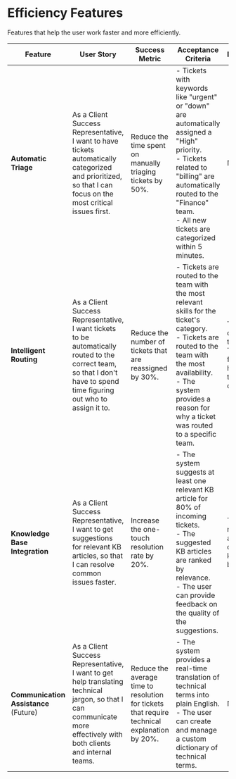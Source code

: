 # Efficiency Features

Features that help the user work faster and more efficiently.

| Feature | User Story | Success Metric | Acceptance Criteria | Dependencies | Technical Notes |
|---|---|---|---|---|---|
| **Automatic Triage** | As a Client Success Representative, I want to have tickets automatically categorized and prioritized, so that I can focus on the most critical issues first. | Reduce the time spent on manually triaging tickets by 50%. | - Tickets with keywords like "urgent" or "down" are automatically assigned a "High" priority.<br>- Tickets related to "billing" are automatically routed to the "Finance" team.<br>- All new tickets are categorized within 5 minutes. | None. | This feature will use a combination of keyword matching and a machine learning model to categorize and prioritize tickets. The model will be trained on a dataset of historical ticket data. |
| **Intelligent Routing** | As a Client Success Representative, I want tickets to be automatically routed to the correct team, so that I don't have to spend time figuring out who to assign it to. | Reduce the number of tickets that are reassigned by 30%. | - Tickets are routed to the team with the most relevant skills for the ticket's category.<br>- Tickets are routed to the team with the most availability.<br>- The system provides a reason for why a ticket was routed to a specific team. | This feature depends on the "Automatic Triage" feature to have accurate ticket categorization. | This feature will use a rules-based engine to route tickets. The rules will be configurable by the system administrator. |
| **Knowledge Base Integration** | As a Client Success Representative, I want to get suggestions for relevant KB articles, so that I can resolve common issues faster. | Increase the one-touch resolution rate by 20%. | - The system suggests at least one relevant KB article for 80% of incoming tickets.<br>- The suggested KB articles are ranked by relevance.<br>- The user can provide feedback on the quality of the suggestions. | This feature requires access to the company's knowledge base. | This feature will use a natural language processing (NLP) model to match tickets to relevant KB articles. |
| **Communication Assistance** (Future) | As a Client Success Representative, I want to get help translating technical jargon, so that I can communicate more effectively with both clients and internal teams. | Reduce the average time to resolution for tickets that require technical explanation by 20%. | - The system provides a real-time translation of technical terms into plain English.<br>- The user can create and manage a custom dictionary of technical terms. | None. | This feature will use a combination of a pre-built dictionary and a machine learning model to provide the translation. |
